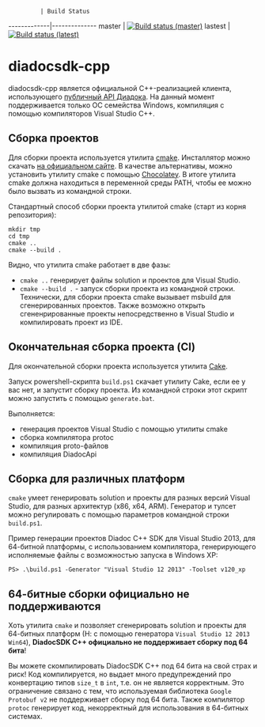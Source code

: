              | Build Status
-------------|--------------
master       | [![Build status (master)](https://ci.appveyor.com/api/projects/status/m9tq79exw3qpaeuo/branch/master?svg=true)](https://ci.appveyor.com/project/diadoc-admin/diadocsdk-cpp/branch/master)
lastest      | [![Build status (latest)](https://ci.appveyor.com/api/projects/status/m9tq79exw3qpaeuo?svg=true)](https://ci.appveyor.com/project/diadoc-admin/diadocsdk-cpp)

# diadocsdk-cpp

diadocsdk-cpp является официальной C++-реализацией клиента, использующего [публичный API Диадока](http://api-docs.diadoc.ru/).
На данный момент поддерживается только ОС семейства Windows, компиляция с помощью компиляторов Visual Studio С++.

## Сборка проектов

Для сборки проекта используется утилита [cmake](cmake.org). Инсталлятор можно скачать [на официальном сайте](https://cmake.org/download/). В качестве альтернативы, можно установить утилиту cmake с помощью [Chocolatey](https://chocolatey.org/packages/cmake.install). В итоге утилита cmake должна находиться в переменной среды PATH, чтобы ее можно было вызвать из командной строки.

Стандартный способ сборки проекта утилитой cmake (старт из корня репозитория):

```
mkdir tmp
cd tmp
cmake ..
cmake --build .
```

Видно, что утилита cmake работает в две фазы:
- `cmake ..` генерирует файлы solution и проектов для Visual Studio.
- `cmake --build .` - запуск сборки проекта из командной строки. Технически, для сборки проекта cmake вызывает msbuild для сгенерированных проектов. Также возможно открыть сгененрированные проекты непосредственно в Visual Studio и компилировать проект из IDE.

## Окончательная сборка проекта (CI)

Для окончательной сборки проекта используется утилита [Cake](http://cakebuild.net/).

Запуск powershell-скрипта `build.ps1` скачает утилиту Cake, если ее у вас нет, и запустит сборку проекта.
Из командной строки этот скрипт можно запустить с помощью `generate.bat`.

Выполняется:

- генерация проектов Visual Studio с помощью утилиты cmake
- сборка компилятора protoc
- компиляция proto-файлов
- компиляция DiadocApi

## Сборка для различных платформ

`cmake` умеет генерировать solution и проекты для разных версий Visual Studio, для разных архитектур (x86, x64, ARM). Генератор и тулсет можно регулировать с помощью параметров командной строки `build.ps1`.

Пример генерации проектов Diadoc C++ SDK для Visual Studio 2013, для 64-битной платформы, с использованием компилятора, генерирующего исполняемые файлы с возможностью запуска в Windows XP:

```
PS> .\build.ps1 -Generator "Visual Studio 12 2013" -Toolset v120_xp
```

## 64-битные сборки официально не поддерживаются

Хоть утилита `cmake` и позволяет сгенерировать solution и проекты для 64-битных платформ (Н: с помощью генератора `Visual Studio 12 2013 Win64`), **DiadocSDK C++ официально не поддерживает сборку под 64 бита**!


Вы можете скомпилировать DiadocSDK C++ под 64 бита на свой страх и риск! Код компилируется, но выдает много предупреждений про конвертацию типов `size_t` в `int`, т.е. он не является корректным. Это ограничение связано с тем, что используемая библиотека `Google Protobuf v2` не поддерживает сборку под 64 бита. Также компилятор `protoc` генерирует код, некорректный для использования в 64-битных системах. 
